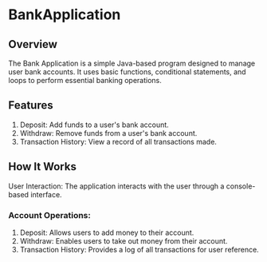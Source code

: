# BankApplication

## Overview
The Bank Application is a simple Java-based program designed to manage user bank accounts. It uses basic functions, conditional statements, and loops to perform essential banking operations.

## Features
1. Deposit: Add funds to a user's bank account.
2. Withdraw: Remove funds from a user's bank account.
3. Transaction History: View a record of all transactions made.

## How It Works
User Interaction: The application interacts with the user through a console-based interface.

### Account Operations:
1. Deposit: Allows users to add money to their account.
2. Withdraw: Enables users to take out money from their account.
3. Transaction History: Provides a log of all transactions for user reference.
